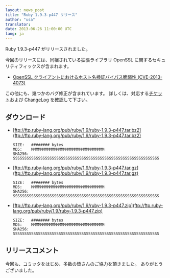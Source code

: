 ```yaml
---
layout: news_post
title: "Ruby 1.9.3-p447 リリース"
author: "usa"
translator:
date: 2013-06-26 11:00:00 UTC
lang: ja
---
```


Ruby 1.9.3-p447 がリリースされました。

今回のリリースには、同梱されている拡張ライブラリ OpenSSL に関するセキュリティフィックスが含まれます。

 * [OpenSSL クライアントにおけるホスト名検証バイパス脆弱性 (CVE-2013-4073)](/ja/news/2013/06/25/hostname-check-bypassing-vulnerability-in-openssl-client-cve-2013-4073/)

この他にも、幾つかのバグ修正が含まれています。
詳しくは、対応する[チケット](https://bugs.ruby-lang.org/projects/ruby-193/issues?set_filter=1&amp;status_id=5)および [ChangeLog](http://svn.ruby-lang.org/repos/ruby/tags/v1_9_3_447/ChangeLog) を確認して下さい。

## ダウンロード

* [ftp://ftp.ruby-lang.org/pub/ruby/1.9/ruby-1.9.3-p447.tar.bz2](ftp://ftp.ruby-lang.org/pub/ruby/1.9/ruby-1.9.3-p447.tar.bz2)

      SIZE:   ######## bytes
      MD5:    MMMMMMMMMMMMMMMMMMMMMMMMMMMMMMMM
      SHA256: SSSSSSSSSSSSSSSSSSSSSSSSSSSSSSSSSSSSSSSSSSSSSSSSSSSSSSSSSSSSSSSS

* [ftp://ftp.ruby-lang.org/pub/ruby/1.9/ruby-1.9.3-p447.tar.gz](ftp://ftp.ruby-lang.org/pub/ruby/1.9/ruby-1.9.3-p447.tar.gz)

      SIZE:   ######## bytes
      MD5:    MMMMMMMMMMMMMMMMMMMMMMMMMMMMMMMM
      SHA256: SSSSSSSSSSSSSSSSSSSSSSSSSSSSSSSSSSSSSSSSSSSSSSSSSSSSSSSSSSSSSSSS

* [ftp://ftp.ruby-lang.org/pub/ruby/1.9/ruby-1.9.3-p447.zip](ftp://ftp.ruby-lang.org/pub/ruby/1.9/ruby-1.9.3-p447.zip)

      SIZE:   ######## bytes
      MD5:    MMMMMMMMMMMMMMMMMMMMMMMMMMMMMMMM
      SHA256: SSSSSSSSSSSSSSSSSSSSSSSSSSSSSSSSSSSSSSSSSSSSSSSSSSSSSSSSSSSSSSSS

## リリースコメント

今回も、コミッタをはじめ、多数の皆さんのご協力を頂きました。
ありがとうございました。
